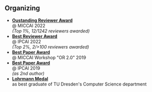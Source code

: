 ## Organizing

- **[Oustanding Reviewer Award](https://conferences.miccai.org/2022/en/OUTSTANDING-REVIEWER-AWARDS.html)**<br>@ MICCAI 2022<br>_(Top 1%, 12/1242 reviewers awarded)_
- **[Best Reviewer Award](https://sites.google.com/view/ipcai2022/awards#h.xdb2xvlvj4ni)**<br>@ IPCAI 2022<br>_(Top 2%, 2/>100 reviewers awarded)_
- **[Best Paper Award](https://twitter.com/SpeidelStefanie/status/1183310832580481024)**<br>@ MICCAI Workshop "OR 2.0" 2019
- **[Best Paper Award](https://ipcai2019.github.io/#news)**<br>@ IPCAI 2019<br>_(as 2nd author)_
- **[Lohrmann Medal](https://tu-dresden.de/tu-dresden/newsportal/news/talente-frueh-unterstuetzen-tud-ehrt-beste-absolvent-innen)**<br>as best graduate of TU Dresden's Computer Science department 

